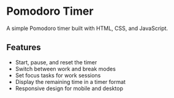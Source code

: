 # Pomodoro Timer

A simple Pomodoro timer built with HTML, CSS, and JavaScript.

## Features

- Start, pause, and reset the timer
- Switch between work and break modes
- Set focus tasks for work sessions
- Display the remaining time in a timer format
- Responsive design for mobile and desktop
